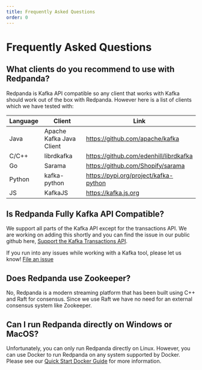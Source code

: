 ```yaml
---
title: Frequently Asked Questions
order: 0
---
```

# Frequently Asked Questions

## What clients do you recommend to use with Redpanda?

Redpanda is Kafka API compatible so any client that works with Kafka
should work out of the box with Redpanda. However here is a list of clients
which we have tested with:

| Language | Client | Link |
| -------- | ------ | ---- |
| Java | Apache Kafka Java Client | https://github.com/apache/kafka |
| C/C++ | librdkafka | https://github.com/edenhill/librdkafka |
| Go | Sarama | https://github.com/Shopify/sarama |
| Python | kafka-python | https://pypi.org/project/kafka-python |
| JS | KafkaJS | https://kafka.js.org |

## Is Redpanda Fully Kafka API Compatible?

We support all parts of the Kafka API except for the transactions API. We are
working on adding this shortly and you can find the issue in our public
github here, [Support the Kafka Transactions API](https://github.com/vectorizedio/redpanda/issues/445). 

If you run into any issues while working with a Kafka tool, please let us know! [File an issue](https://github.com/vectorizedio/redpanda/issues/new)

## Does Redpanda use Zookeeper?

No, Redpanda is a modern streaming platform that has been built using C++ and
Raft for consensus. Since we use Raft we have no need for an external consensus
system like Zookeeper.

## Can I run Redpanda directly on Windows or MacOS?

Unfortunately, you can only run Redpanda directly on Linux. However, you can
use Docker to run Redpanda on any system supported by Docker. Please see our
[Quick Start Docker Guide](quick-start-docker.md) for more information.
